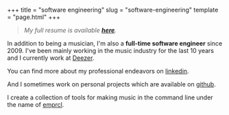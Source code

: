 +++
title = "software engineering"
slug = "software-engineering"
template = "page.html"
+++

> *My full resume is available **[here](/resume)**.*
<section>

In addition to being a musician, I'm also a **full-time software engineer** since 2009. I've been mainly working in the music industry for the last 10 years and I currently work at [Deezer](https://www.deezer.com).

You can find more about my professional endeavors on [linkedin](https://www.linkedin.com/in/xaviergodart/).

And I sometimes work on personal projects which are available on [github](https://github.com/xaviergodart).

I create a collection of tools for making music in the command line under the name of [emprcl](https://empr.cl/).

</section>
